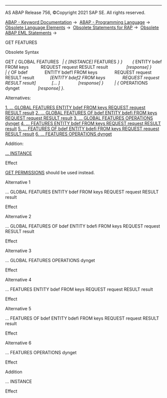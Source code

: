   

* * *

AS ABAP Release 756, ©Copyright 2021 SAP SE. All rights reserved.

[ABAP - Keyword Documentation](javascript:call_link\('abenabap.htm'\)) →  [ABAP - Programming Language](javascript:call_link\('abenabap_reference.htm'\)) →  [Obsolete Language Elements](javascript:call_link\('abenabap_obsolete.htm'\)) →  [Obsolete Statements for RAP](javascript:call_link\('abenrap_obsolete.htm'\)) →  [Obsolete ABAP EML Statements](javascript:call_link\('abeneml_obsolete.htm'\)) → 

GET FEATURES

Obsolete Syntax

GET *{* GLOBAL FEATURES
  *|* *{* *\[*INSTANCE*\]* FEATURES *}* *}*
       *{* ENTITY bdef FROM keys
         REQUEST request RESULT result
              *\[*response*\]* *}*
       *|* *{* OF bdef
             ENTITY bdef1 FROM keys
             REQUEST request RESULT result
            *\[*ENTITY bdef2 FROM keys
             REQUEST request RESULT result*\]*
            *\[*... *\]*
              *\[*response*\]* *}*
        *|* *{* OPERATIONS dynget
              *\[*response*\]* *}*.

Alternatives:

[1\. ... GLOBAL FEATURES ENTITY bdef FROM keys REQUEST request RESULT result](#!ABAP_ALTERNATIVE_1@1@)
[2\. ... GLOBAL FEATURES OF bdef ENTITY bdefi FROM keys REQUEST request RESULT result](#!ABAP_ALTERNATIVE_2@2@)
[3\. ... GLOBAL FEATURES OPERATIONS dynget](#!ABAP_ALTERNATIVE_3@3@)
[4\. ... FEATURES ENTITY bdef FROM keys REQUEST request RESULT result](#!ABAP_ALTERNATIVE_4@4@)
[5\. ... FEATURES OF bdef ENTITY bdefi FROM keys REQUEST request RESULT result](#!ABAP_ALTERNATIVE_5@5@)
[6\. ... FEATURES OPERATIONS dynget](#!ABAP_ALTERNATIVE_6@6@)

Addition:

[... INSTANCE](#!ABAP_ONE_ADD@1@)

Effect

[GET PERMISSIONS](javascript:call_link\('abapget_permissions.htm'\)) should be used instead.

Alternative 1   

... GLOBAL FEATURES ENTITY bdef FROM keys REQUEST request RESULT result

Effect

Alternative 2   

... GLOBAL FEATURES OF bdef ENTITY bdefi FROM keys REQUEST request RESULT result

Effect

Alternative 3   

... GLOBAL FEATURES OPERATIONS dynget

Effect

Alternative 4   

... FEATURES ENTITY bdef FROM keys REQUEST request RESULT result

Effect

Alternative 5   

... FEATURES OF bdef ENTITY bdefi FROM keys REQUEST request RESULT result

Effect

Alternative 6   

... FEATURES OPERATIONS dynget

Effect

Addition   

... INSTANCE

Effect